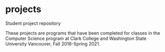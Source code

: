 # projects
Student project repository

These projects are programs that have been completed for classes in the Computer Science program
at Clark College and Washington State University Vancouver, Fall 2018-Spring 2021.

